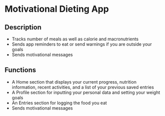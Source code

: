 # Motivational Dieting App

## Description

+ Tracks number of meals as well as calorie and macronutrients
+ Sends app reminders to eat or send warnings if you are outside your goals
+ Sends motivational messages

## Functions
* A Home section that displays your current progress, nutrition information, recent activities, and a list of your previous saved entries
* A Profile section for inputting your personal data and setting your weight goals
* An Entries section for logging the food you eat
* Sends motivational messages
